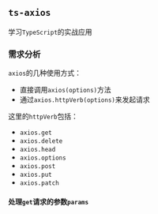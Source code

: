 ## `ts-axios`
学习`TypeScript`的实战应用

### 需求分析
`axios`的几种使用方式：  
* 直接调用`axios(options)`方法
* 通过`axios.httpVerb(options)`来发起请求

这里的`httpVerb`包括： 
* `axios.get`
* `axios.delete`
* `axios.head`
* `axios.options`
* `axios.post`
* `axios.put`
* `axios.patch`

#### 处理`get`请求的参数`params`
